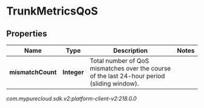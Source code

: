 # TrunkMetricsQoS


## Properties

| Name | Type | Description | Notes |
| ------------ | ------------- | ------------- | ------------- |
| **mismatchCount** | **Integer** | Total number of QoS mismatches over the course of the last 24-hour period (sliding window). |  |




_com.mypurecloud.sdk.v2:platform-client-v2:218.0.0_
